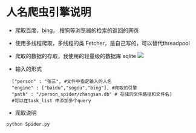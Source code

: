 # 人名爬虫引擎说明
- 爬取百度，bing， 搜狗等浏览器的检索的返回的网页
- 使用多线程爬取，多线程的类 Fetcher，是自己写的，可以替代threadpool   
- 爬取的数据的存取，我使用的轻量级的数据库 sqlite
![](http://i.imgur.com/ojUvZAK.png)

-  输入的形式
  ```
    ["person" : "张三", #文件中指定输入的人名
    "engine" : ["baidu","sogou","bing"], #爬取的引擎
	"path" : "/person_spider/zhangsan.db" # 存储的文件路径和文件名]
    #可以在task_list 中添加多个query
  ```
- 爬取说明

```
python Spider.py
```